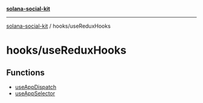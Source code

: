 [**solana-social-kit**](../../README.md)

***

[solana-social-kit](../../README.md) / hooks/useReduxHooks

# hooks/useReduxHooks

## Functions

- [useAppDispatch](functions/useAppDispatch.md)
- [useAppSelector](functions/useAppSelector.md)
